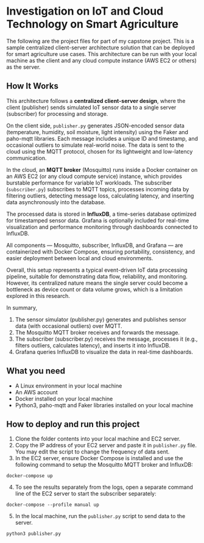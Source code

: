 
# Investigation on IoT and Cloud Technology on Smart Agriculture

The following are the project files for part of my capstone project. This is a sample centralized client-server architecture solution that can be deployed for smart agriculture use cases. This architecture can be run with your local machine as the client and any cloud compute instance (AWS EC2 or others) as the server.




## How It Works
This architecture follows a **centralized client-server design**, where the client (publisher) sends simulated IoT sensor data to a single server (subscriber) for processing and storage.

On the client side, `publisher.py` generates JSON-encoded sensor data (temperature, humidity, soil moisture, light intensity) using the Faker and paho-mqtt libraries. Each message includes a unique ID and timestamp, and occasional outliers to simulate real-world noise. The data is sent to the cloud using the MQTT protocol, chosen for its lightweight and low-latency communication.

In the cloud, an **MQTT broker** (Mosquitto) runs inside a Docker container on an AWS EC2 (or any cloud compute service) instance, which provides burstable performance for variable IoT workloads. The subscriber (`subscriber.py`) subscribes to MQTT topics, processes incoming data by filtering outliers, detecting message loss, calculating latency, and inserting data asynchronously into the database.

The processed data is stored in **InfluxDB**, a time-series database optimized for timestamped sensor data. Grafana is optionally included for real-time visualization and performance monitoring through dashboards connected to InfluxDB.

All components — Mosquitto, subscriber, InfluxDB, and Grafana — are containerized with Docker Compose, ensuring portability, consistency, and easier deployment between local and cloud environments.

Overall, this setup represents a typical event-driven IoT data processing pipeline, suitable for demonstrating data flow, reliability, and monitoring. However, its centralized nature means the single server could become a bottleneck as device count or data volume grows, which is a limitation explored in this research.

In summary, 
1) The sensor simulator (publisher.py) generates and publishes sensor data (with occasional outliers) over MQTT.
2) The Mosquitto MQTT broker receives and forwards the message.
3) The subscriber (subscriber.py) receives the message, processes it (e.g., filters outliers, calculates latency), and inserts it into InfluxDB.
4) Grafana queries InfluxDB to visualize the data in real-time dashboards.

## What you need
- A Linux environment in your local machine
- An AWS account
- Docker installed on your local machine
- Python3, paho-mqtt and Faker libraries installed on your local machine




## How to deploy and run this project
1) Clone the folder contents into your local machine and EC2 server.
2) Copy the IP address of your EC2 server and paste it in `publisher.py` file. You may edit the script to change the frequency of data sent. 
3) In the EC2 server, ensure Docker Compose is installed and use the following command to setup the Mosquitto MQTT broker and InfluxDB:
```
docker-compose up
```
4) To see the results separately from the logs, open a separate command line of the EC2 server to start the subscriber separately:
```
docker-compose --profile manual up
```
5) In the local machine, run the `publisher.py` script to send data to the server.
```
python3 publisher.py
```
